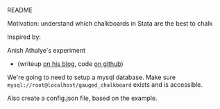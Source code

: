 README

Motivation: understand which chalkboards in Stata are the best to chalk

Inspired by: 

Anish Athalye's experiment 
* (writeup [on his blog](http://www.anishathalye.com/2015/02/20/clickbait-in-the-physical-world/), 
code [on github](https://github.com/anishathalye/makecoffeefor.me/tree/master))

We're going to need to setup a mysql database. Make sure 
`mysql://root@localhost/gauged_chalkboard` exists and is accessible.

Also create a config.json file, based on the example.
